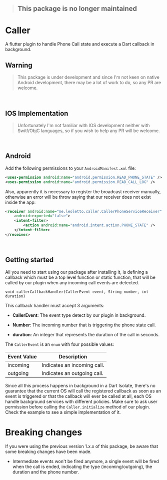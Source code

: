 

> ## This package is no longer maintained
>
# Caller

A flutter plugin to handle Phone Call state and execute a Dart callback in background.
<br />

## Warning 

> This package is under development and since I'm not keen on native Android development, there may be a lot of work to do, so any PR are welcome.

<br />

## IOS Implementation

> Unfortunately I'm not familiar with IOS development neither with Switf/ObjC languages, so if you wish to help any PR will be welcome.

<br />

## Android

Add the following permissions to your `AndroidManifest.xml` file:


```xml
<uses-permission android:name="android.permission.READ_PHONE_STATE" />
<uses-permission android:name="android.permission.READ_CALL_LOG" />
```

Also, apparently it is necessary to register the broadcast receiver manually,
otherwise an error will be throw saying that our receiver does not exist inside the app:


```xml
<receiver android:name="me.leoletto.caller.CallerPhoneServiceReceiver"
    android:exported="false">
    <intent-filter>
        <action android:name="android.intent.action.PHONE_STATE" />
    </intent-filter>
</receiver>
```


<br />

## Getting started


All you need to start using our package after installing it, is defining a callback which must be a top level function or static function, that will be called by our plugin when any incoming call events are detected.

`
void callerCallbackHandler(CallerEvent event, String number, int duration)
`

This callback handler must accept 3 arguments:

- <b>CallerEvent</b>: The event type detect by our plugin in background.

- <b>Number</b>: The incoming number that is triggering the phone state call.

- <b>duration</b>: An integer that represents the duration of the call in seconds.

The `CallerEvent` is an `enum` with four possible values: 

Event Value  | Description
------------ | ------------
incoming | Indicates an incoming call.
outgoing | Indicates an outgoing call.

Since all this process happens in background in a Dart Isolate, there's no guarantee that the current
OS will call the registered callback as soon as an event is triggered or that the callback will ever be called at all,
each OS handle background services with different policies. Make sure to ask user permission before calling the `Caller.initialize` 
method of our plugin. Check the example to see a simple implementation of it.


# Breaking changes

If you were using the previous version 1.x.x of this package, be aware that some breaking changes have been made.

- Intermediate events won't be fired anymore, a single event will be fired when the call is ended, indicating 
the type (incoming/outgoing), the duration and the phone number.
